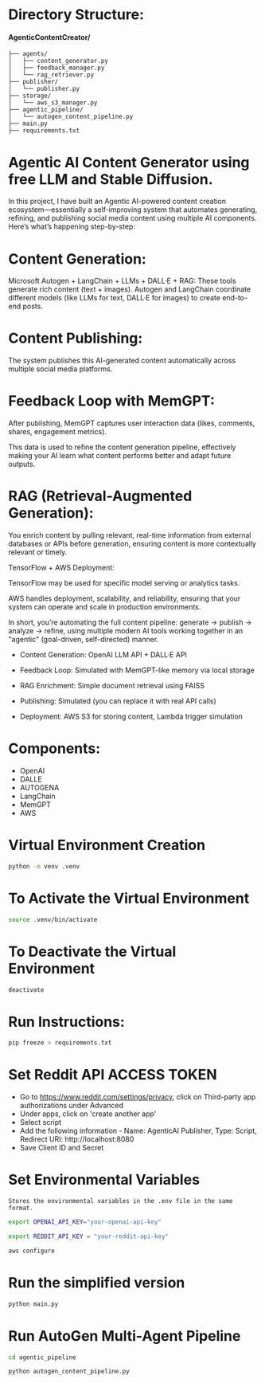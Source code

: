 # Directory Structure:

#### AgenticContentCreator/
```plaintext
├── agents/
│   ├── content_generator.py
│   ├── feedback_manager.py
│   └── rag_retriever.py
├── publisher/
│   └── publisher.py
├── storage/
│   └── aws_s3_manager.py
├── agentic_pipeline/
│   └── autogen_content_pipeline.py  
├── main.py
├── requirements.txt
```


# Agentic AI Content Generator using free LLM and Stable Diffusion.

In this project, I have built an Agentic AI-powered content creation ecosystem—essentially a self-improving system that automates generating, refining, and publishing social media content using multiple AI components. Here’s what’s happening step-by-step:

# Content Generation:

Microsoft Autogen + LangChain + LLMs + DALL·E + RAG:
These tools generate rich content (text + images). Autogen and LangChain coordinate different models (like LLMs for text, DALL·E for images) to create end-to-end posts.

# Content Publishing:

The system publishes this AI-generated content automatically across multiple social media platforms.

# Feedback Loop with MemGPT:

After publishing, MemGPT captures user interaction data (likes, comments, shares, engagement metrics).

This data is used to refine the content generation pipeline, effectively making your AI learn what content performs better and adapt future outputs.

# RAG (Retrieval-Augmented Generation):

You enrich content by pulling relevant, real-time information from external databases or APIs before generation, ensuring content is more contextually relevant or timely.

TensorFlow + AWS Deployment:

TensorFlow may be used for specific model serving or analytics tasks.

AWS handles deployment, scalability, and reliability, ensuring that your system can operate and scale in production environments.

In short, you’re automating the full content pipeline: generate → publish → analyze → refine, using multiple modern AI tools working together in an "agentic" (goal-driven, self-directed) manner.



- Content Generation: OpenAI LLM API + DALL·E API

- Feedback Loop: Simulated with MemGPT-like memory via local storage

- RAG Enrichment: Simple document retrieval using FAISS

- Publishing: Simulated (you can replace it with real API calls)

- Deployment: AWS S3 for storing content, Lambda trigger simulation



# Components:
- OpenAI
- DALLE
- AUTOGENA
- LangChain
- MemGPT 
- AWS 


# Virtual Environment Creation
```bash
python -m venv .venv
```

# To Activate the Virtual Environment 
```bash
source .venv/bin/activate
```

# To Deactivate the Virtual Environment 
```bash
deactivate 
```

# Run Instructions:

```bash
pip freeze > requirements.txt
```

# Set Reddit API ACCESS TOKEN

- Go to https://www.reddit.com/settings/privacy, click on Third-party app authorizations under Advanced
- Under apps, click on 'create another app'
- Select script
- Add the following information - Name: AgenticAI Publisher, Type: Script, Redirect URI: http://localhost:8080
- Save Client ID and Secret


# Set Environmental Variables
```plaintext
Stores the environmental variables in the .env file in the same format.  
```


```bash
export OPENAI_API_KEY="your-openai-api-key"
```
```bash
export REDDIT_API_KEY = "your-reddit-api-key"
```

```bash
aws configure
```


# Run the simplified version

```bash 
python main.py
```

# Run AutoGen Multi-Agent Pipeline

```bash
cd agentic_pipeline
```
```bash
python autogen_content_pipeline.py
```
